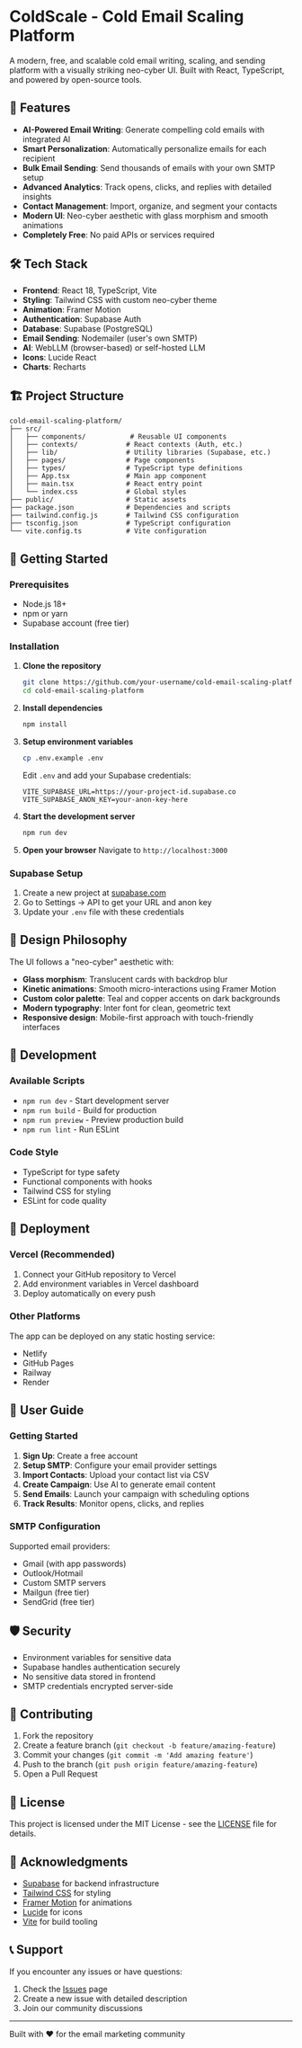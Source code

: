 # ColdScale - Cold Email Scaling Platform

A modern, free, and scalable cold email writing, scaling, and sending platform with a visually striking neo-cyber UI. Built with React, TypeScript, and powered by open-source tools.

## 🚀 Features

- **AI-Powered Email Writing**: Generate compelling cold emails with integrated AI
- **Smart Personalization**: Automatically personalize emails for each recipient
- **Bulk Email Sending**: Send thousands of emails with your own SMTP setup
- **Advanced Analytics**: Track opens, clicks, and replies with detailed insights
- **Contact Management**: Import, organize, and segment your contacts
- **Modern UI**: Neo-cyber aesthetic with glass morphism and smooth animations
- **Completely Free**: No paid APIs or services required

## 🛠️ Tech Stack

- **Frontend**: React 18, TypeScript, Vite
- **Styling**: Tailwind CSS with custom neo-cyber theme
- **Animation**: Framer Motion
- **Authentication**: Supabase Auth
- **Database**: Supabase (PostgreSQL)
- **Email Sending**: Nodemailer (user's own SMTP)
- **AI**: WebLLM (browser-based) or self-hosted LLM
- **Icons**: Lucide React
- **Charts**: Recharts

## 🏗️ Project Structure

```
cold-email-scaling-platform/
├── src/
│   ├── components/           # Reusable UI components
│   ├── contexts/            # React contexts (Auth, etc.)
│   ├── lib/                 # Utility libraries (Supabase, etc.)
│   ├── pages/               # Page components
│   ├── types/               # TypeScript type definitions
│   ├── App.tsx              # Main app component
│   ├── main.tsx             # React entry point
│   └── index.css            # Global styles
├── public/                  # Static assets
├── package.json             # Dependencies and scripts
├── tailwind.config.js       # Tailwind CSS configuration
├── tsconfig.json            # TypeScript configuration
└── vite.config.ts           # Vite configuration
```

## 🚀 Getting Started

### Prerequisites

- Node.js 18+ 
- npm or yarn
- Supabase account (free tier)

### Installation

1. **Clone the repository**
   ```bash
   git clone https://github.com/your-username/cold-email-scaling-platform.git
   cd cold-email-scaling-platform
   ```

2. **Install dependencies**
   ```bash
   npm install
   ```

3. **Setup environment variables**
   ```bash
   cp .env.example .env
   ```
   
   Edit `.env` and add your Supabase credentials:
   ```
   VITE_SUPABASE_URL=https://your-project-id.supabase.co
   VITE_SUPABASE_ANON_KEY=your-anon-key-here
   ```

4. **Start the development server**
   ```bash
   npm run dev
   ```

5. **Open your browser**
   Navigate to `http://localhost:3000`

### Supabase Setup

1. Create a new project at [supabase.com](https://supabase.com)
2. Go to Settings → API to get your URL and anon key
3. Update your `.env` file with these credentials

## 🎨 Design Philosophy

The UI follows a "neo-cyber" aesthetic with:

- **Glass morphism**: Translucent cards with backdrop blur
- **Kinetic animations**: Smooth micro-interactions using Framer Motion
- **Custom color palette**: Teal and copper accents on dark backgrounds
- **Modern typography**: Inter font for clean, geometric text
- **Responsive design**: Mobile-first approach with touch-friendly interfaces

## 🔧 Development

### Available Scripts

- `npm run dev` - Start development server
- `npm run build` - Build for production
- `npm run preview` - Preview production build
- `npm run lint` - Run ESLint

### Code Style

- TypeScript for type safety
- Functional components with hooks
- Tailwind CSS for styling
- ESLint for code quality

## 🚀 Deployment

### Vercel (Recommended)

1. Connect your GitHub repository to Vercel
2. Add environment variables in Vercel dashboard
3. Deploy automatically on every push

### Other Platforms

The app can be deployed on any static hosting service:
- Netlify
- GitHub Pages
- Railway
- Render

## 📖 User Guide

### Getting Started

1. **Sign Up**: Create a free account
2. **Setup SMTP**: Configure your email provider settings
3. **Import Contacts**: Upload your contact list via CSV
4. **Create Campaign**: Use AI to generate email content
5. **Send Emails**: Launch your campaign with scheduling options
6. **Track Results**: Monitor opens, clicks, and replies

### SMTP Configuration

Supported email providers:
- Gmail (with app passwords)
- Outlook/Hotmail
- Custom SMTP servers
- Mailgun (free tier)
- SendGrid (free tier)

## 🛡️ Security

- Environment variables for sensitive data
- Supabase handles authentication securely
- No sensitive data stored in frontend
- SMTP credentials encrypted server-side

## 🤝 Contributing

1. Fork the repository
2. Create a feature branch (`git checkout -b feature/amazing-feature`)
3. Commit your changes (`git commit -m 'Add amazing feature'`)
4. Push to the branch (`git push origin feature/amazing-feature`)
5. Open a Pull Request

## 📄 License

This project is licensed under the MIT License - see the [LICENSE](LICENSE) file for details.

## 🙏 Acknowledgments

- [Supabase](https://supabase.com) for backend infrastructure
- [Tailwind CSS](https://tailwindcss.com) for styling
- [Framer Motion](https://framer.com/motion) for animations
- [Lucide](https://lucide.dev) for icons
- [Vite](https://vitejs.dev) for build tooling

## 📞 Support

If you encounter any issues or have questions:

1. Check the [Issues](https://github.com/your-username/cold-email-scaling-platform/issues) page
2. Create a new issue with detailed description
3. Join our community discussions

---

Built with ❤️ for the email marketing community